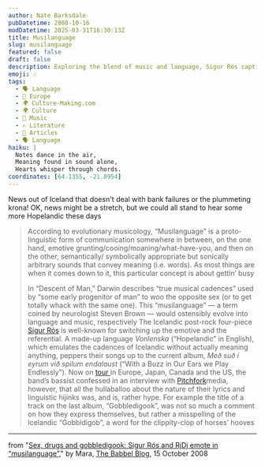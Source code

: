 ```yaml
---
author: Nate Barksdale
pubDatetime: 2008-10-16
modDatetime: 2025-03-31T16:30:13Z
title: Musilanguage
slug: musilanguage
featured: false
draft: false
description: Exploring the blend of music and language, Sigur Rós captivates with their unique soundscapes and inventiveness.
emoji: 🎶
tags:
  - 🗣️ Language
  - 🍷 Europe
  - 🌍 Culture-Making.com
  - 🌍 Culture
  - 🎵 Music
  - ✍️ Literature
  - 📖 Articles
  - 🗣️ Language
haiku: |
  Notes dance in the air,  
  Meaning found in sound alone,  
  Hearts whisper through chords.
coordinates: [64.1355, -21.8954]
---
```


News out of Iceland that doesn't deal with bank failures or the plummeting krona! OK, news might be a stretch, but we could all stand to hear some more Hopelandic these days

> According to evolutionary musicology, “Musilanguage” is a proto-linguistic form of communication somewhere in between, on the one hand, emotive grunting/cooing/moaning/what-have-you, and then on the other, semantically/ symbolically appropriate but sonically arbitrary sounds that convey meaning (i.e. words). As most things are when it comes down to it, this particular concept is about gettin’ busy
>
> In “Descent of Man,” Darwin describes “true musical cadences” used by “some early progenitor of man” to woo the opposite sex (or to get totally whack with the same one). This “musilanguage” — a term coined by neurologist Steven Brown — would ostensibly evolve into language and music, respectively
> The Icelandic post-rock four-piece [Sigur Rós](http://www.sigur-ros.co.uk/) is well-known for switching up the emotive and the referential. A made-up language _Vonlenska_ (“Hopelandic” in English), which emulates the cadences of Icelandic without actually meaning anything, peppers their songs up to the current album, _Með suð í eyrum við spilum endalaust_ (“With a Buzz in Our Ears we Play Endlessly”). Now on [tour ](http://www.myspace.com/sigurros)in Europe, Japan, Canada and the US, the band’s bassist confessed in an interview with [Pitchfork](https://www.google.com/search?q=%22Pitchfork%22%20pitchforkmedia.com)media, however, that all the hullaballoo about the nature of their lyrics and linguistic hijinks was, and is, rather hype. For example the title of a track on the last album, “Gobbledigook”, was not so much a comment on how they express themselves, but rather a misspelling of the Icelandic “Gobbldigob”, a word for the clippity-clop of horses’ hooves

---

from "[Sex, drugs and gobbledigook: Sigur Rós and RjDj emote in “musilanguage”](http://blog.babbel.com/sex-drugs-and-gobbledigook-sigur-ros-and-rjdj-emote-in-musilanguage/)," by Mara, [The Babbel Blog](http://blog.babbel.com/sex-drugs-and-gobbledigook-sigur-ros-and-rjdj-emote-in-musilanguage/), 15 October 2008
